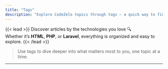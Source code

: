 ```yaml
---
title: "Tags"
description: "Explore CodeZelo topics through tags — a quick way to find articles by technology or category."
---
```


{{< lead >}}
Discover articles by the technologies you love 🔍  
Whether it’s **HTML**, **PHP**, or **Laravel**, everything is organized and easy to explore.
{{< /lead >}}

> Use tags to dive deeper into what matters most to you, one topic at a time.

---